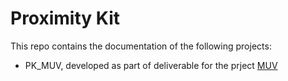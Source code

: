 # Proximity Kit

This repo contains the documentation of the following projects:

* PK_MUV, developed as part of deliverable for the prject [MUV](https://www.muv2020.eu/)
